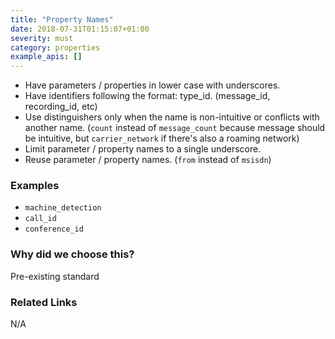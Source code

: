 ```yaml
---
title: "Property Names"
date: 2018-07-31T01:15:07+01:00
severity: must
category: properties
example_apis: []
---
```


- Have parameters / properties in lower case with underscores. 
- Have identifiers following the format: type_id. (message_id, recording_id, etc)
- Use distinguishers only when the name is non-intuitive or conflicts with another name. (`count` instead of `message_count` because message should be intuitive, but `carrier_network` if there's also a roaming network)
- Limit parameter / property names to a single underscore.
- Reuse parameter / property names. (`from` instead of `msisdn`)

### Examples

- `machine_detection`
- `call_id`
- `conference_id`

### Why did we choose this?

Pre-existing standard

### Related Links

N/A
